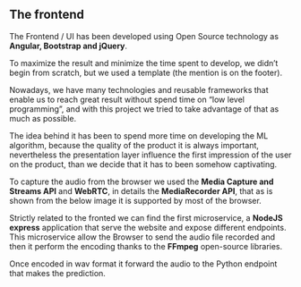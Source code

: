 ## The frontend

The Frontend / UI has been developed using Open Source technology as **Angular, 
Bootstrap and jQuery**. 

To maximize the result and minimize the time spent to 
develop, we didn’t begin from scratch, but we used a template (the mention is on 
the footer). 

Nowadays, we have many technologies and reusable frameworks that enable us to 
reach great result without spend time on “low level programming”, and with this 
project we tried to take advantage of that as much as possible.

The idea behind it has been to spend more time on developing the ML algorithm, 
because the quality of the product it is always important, nevertheless the 
presentation layer influence the first impression of the user on the product, than we
decide that it has to been somehow captivating.

To capture the audio from the browser we used the **Media Capture and Streams API** 
and **WebRTC**, in details the **MediaRecorder API**, that as is shown from the below 
image it is supported by most of the browser.

Strictly related to the fronted we can find the first microservice, a **NodeJS express** 
application that serve the website and expose different endpoints. 
This microservice allow the Browser to send the audio file recorded and then it 
perform the encoding thanks to the **FFmpeg** open-source libraries. 

Once encoded in wav format it forward the audio to the Python endpoint that makes the prediction. 
